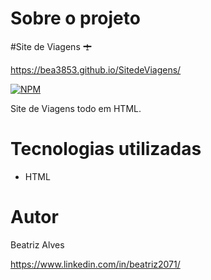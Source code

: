 
#  Sobre o projeto

#Site de Viagens  🛨

https://bea3853.github.io/SitedeViagens/

 [![NPM](https://img.shields.io/npm/l/react)](https://github.com/bea3853/SitedeViagens/blob/master/LICENSE) 

Site de Viagens todo em HTML.  

  
#  Tecnologias utilizadas



- HTML


#  Autor

  

Beatriz Alves

  

https://www.linkedin.com/in/beatriz2071/

